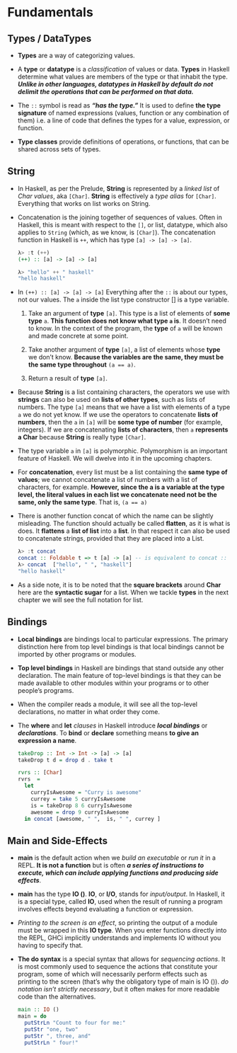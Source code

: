 # Fundamentals

## Types / DataTypes

 - **Types** are a way of categorizing values.

 - A **type** or **datatype** is a _classification_ of values or data. **Types** in Haskell determine what values are members of the type or that inhabit the type. **_Unlike in other languages, datatypes in Haskell by default do not delimit the operations that can be performed on that data._**

- The `::` symbol is read as _**“has the type.”**_ It is used to define **the type signature** of named expressions (values, function or any combination of them) i.e. a line of code that defines the types for a value, expression, or function.


- **Type classes** provide definitions of operations, or functions, that can be shared across sets of types.

## String

- In Haskell, as per the Prelude, **String** is represented by a _linked list_ of _Char values_, aka `[Char]`. **String** is effectively a _type alias_ for `[Char]`. Everything that works on list works on String.


- Concatenation is the joining together of sequences of values. Often in Haskell, this is meant with respect to the `[]`, or list, datatype, which also applies to `String` (which, as we know, is `[Char]`). The concatenation function in Haskell is `++`, which has type `[a] -> [a] -> [a]`.

    ```haskell
    λ> :t (++)
    (++) :: [a] -> [a] -> [a]
  
    λ> "hello" ++ " haskell"
    "hello haskell"
    ```

 - In `(++) :: [a] -> [a] -> [a]` Everything after the `::` is about our types, not our values. The `a` inside the list type constructor [] is a type variable. 

   1. Take an argument of **type** `[a]`. This type is a list of elements of **some type** `a`. **This function does not know what type `a` is**. It doesn’t need to know. In the context of the program, the **type** of `a` will be known and made concrete at some point. 
   
   2. Take another argument of **type** `[a]`, a list of elements whose **type** we don’t know. **Because the variables are the same, they must be the same type throughout** `(a == a)`.
   
   3. Return a result of **type** `[a]`.


- Because **String** is a list containing characters, the operators we use with **strings** can also be used on **lists of other types**, such as lists of numbers. The type `[a]` means that we have a list with elements of a type `a` we do not yet know. If we use the operators to concatenate **lists of numbers**, then the `a` in `[a]` will be **some type of number** (for example, integers). If we are concatenating **lists of characters**, then `a` **represents a Char** because **String** is really type `[Char]`. 


- The type variable `a` in `[a]` is polymorphic. Polymorphism is an important feature of Haskell. We will dwelve into it in the upcoming chapters.


- For **concatenation**, every list must be a list containing the **same type of values**; we cannot concatenate a list of numbers with a list of characters, for example. **However, since the a is a variable at the type level, the literal values in each list we concatenate need not be the same, only the same type**. That is, `(a == a)`



- There is another function concat of which the name can be slightly misleading. The function should actually be called **flatten**, as it is what is does. It **flattens** a **list of list** into a **list**. In that respect it can also be used to concatenate strings, provided that they are placed into a List. 

    ```haskell
    λ> :t concat
    concat :: Foldable t => t [a] -> [a] -- is equivalent to concat :: [[a]] => [a]
    λ> concat  ["hello", " ", "haskell"]
    "hello haskell"
    ```

 - As a side note, it is to be noted that the **square brackets** around **Char** here are the **syntactic sugar** for a list. When we tackle **types** in the  next chapter we will see the full notation for list.



## Bindings

- **Local bindings** are bindings local to particular expressions. The primary distinction here from top level bindings is that local bindings cannot be imported by other programs or modules.


- **Top level bindings** in Haskell are bindings that stand outside any other declaration. The main feature of top-level bindings is that they can be made available to other modules within your programs or to other people’s programs.


- When the compiler reads a module, it will see all the top-level declarations, no matter in what order they come.


- The **where** and **let** _clauses_ in Haskell introduce **_local bindings_** or **_declarations_**. To **bind** or **declare** something means **to give an expression a name**.

    ```haskell
    takeDrop :: Int -> Int -> [a] -> [a]
    takeDrop t d = drop d . take t
  
    rvrs :: [Char]
    rvrs  =
      let
        curryIsAwesome = "Curry is awesome"
        currey = take 5 curryIsAwesome
        is = takeDrop 8 6 curryIsAwesome
        awesome = drop 9 curryIsAwesome
      in concat [awesome, " ",  is, " ", currey ]
    ```

## Main and Side-Effects

- **main** is the default action when we _build an executable_ or _run it_ in a REPL. **It is not a function** but is often **_a series of instructions to execute, which can include applying functions and producing side effects_**.


- **main** has the type **IO ()**. **IO**, or **I/O**, stands for _input/output_. In Haskell, it is a special type, called **IO**, used when the result of running a program involves effects beyond evaluating a function or expression.


- _Printing to the screen is an effect_, so printing the output of a module must be wrapped in this **IO type**. When you enter functions directly into the REPL, GHCi implicitly understands and implements IO without you having to specify that.


- **The do syntax** is a special syntax that allows for _sequencing actions_. It is most commonly used to sequence the actions that constitute your program, some of which will necessarily perform effects such as printing to the screen (that’s why the obligatory type of main is IO ()). _do notation isn’t strictly necessary_, but it often makes for more readable code than the alternatives.

    ```haskell
    main :: IO () 
    main = do 
      putStrLn "Count to four for me:" 
      putStr "one, two" 
      putStr ", three, and" 
      putStrLn " four!"
    ``` 






